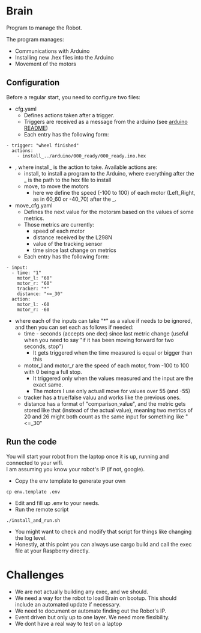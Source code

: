 # Brain

Program to manage the Robot.

The program manages: 
- Communications with Arduino
- Installing new .hex files into the Arduino
- Movement of the motors

## Configuration

Before a regular start, you need to configure two files:
- cfg.yaml
  - Defines actions taken after a trigger.
  - Triggers are received as a message from the arduino (see [arduino README](./ARDUINO.md))
  - Each entry has the following form:
```
- trigger: "wheel finished"
  actions:
    - install_../arduino/000_ready/000_ready.ino.hex
```
  - , where install\_ is the action to take. Available actions are:
    - install, to install a program to the Arduino, where everything after the \_ is the path to the hex file to install
    - move, to move the motors
      - here we define the speed (-100 to 100) of each motor (Left_Right, as in 60_60 or -40_70) after the \_.
- move_cfg.yaml
  - Defines the next value for the motorsm based on the values of some metrics.
  - Those metrics are currently:
    - speed of each motor
    - distance received by the L298N
    - value of the tracking sensor 
    - time since last change on metrics
  - Each entry has the following form:
```
- input:
  - time: "1" 
    motor_l: "60"
    motor_r: "60"
    tracker: "*"
    distance: "<=_30"
  action:
    motor_l: -60
    motor_r: -60
```
  - where each of the inputs can take "\*" as a value if needs to be ignored, and then you can set each as follows if needed:
    - time - seconds (accepts one dec) since last metric change (useful when you need to say "if it has been moving forward for two seconds, stop")
      - It gets triggered when the time measured is equal or bigger than this
    - motor_l and motor_r  are the speed of each motor, from -100 to 100 with 0 being a full stop.
      - It triggered only when the values measured and the input are the exact same.
      - The motors I use only actuall move for values over 55 (and -55)
    - tracker has a true/false valuu and works like the previous ones.
    - distance has a format of "comparison_value", and the metric gets stored like that (instead of the actual value), meaning two metrics of 20 and 26 might both count as the same input for something like "<=\_30" 

## Run the code
You will start your robot from the laptop once it is up, running and connected to your wifi.  
I am assuming you know your robot's IP (if not, google).  
- Copy the env template to generate your own
```
cp env.template .env
```
- Edit and fill up .env to your needs.  
- Run the remote script
```
./install_and_run.sh
```
  - You might want to check and modify that script for things like changing the log level.
- Honestly, at this point you can always use cargo build and call the exec file at your Raspberry directly.

# Challenges
- We are not actually building any exec, and we should.
- We need a way for the robot to load Brain on bootup. This should include an automated update if necessary.  
- We need to document or automate finding out the Robot's IP.
- Event driven but only up to one layer. We need more flexibility.
- We dont have a real way to test on a laptop

